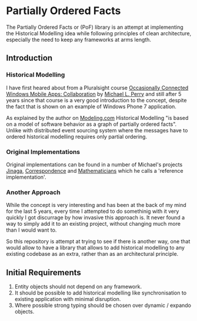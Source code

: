 # Partially Ordered Facts

The Partially Ordered Facts or (PoF) library is an attempt at implementing the Historical Modelling idea while following principles of clean architecture, especially the need to keep any frameworks at arms length. 

## Introduction

### Historical Modelling

I have first heared about from a Pluralsight course [Occasionally Connected Windows Mobile Apps: Collaboration](https://www.pluralsight.com/courses/occasionally-connected-windows-mobile-apps-collaboration) by [Michael L. Perry](https://github.com/michaellperry) and still after 5 years since that course is a very good introduction to the concept, despite the fact that is shown on an example of Windows Phone 7 application. 

As explained by the author on [Modeling.com](https://modeling.com) Historical Modelling "is based on a model of software behavior as a graph of partially ordered facts". Unlike with distributed event sourcing system where the messages have to ordered historical modelling requires only partial ordering. 

### Original Implementations

Original implementations can be found in a number of Michael's projects [Jinaga](https://github.com/michaellperry/jinaga), [Correspondence](http://correspondencecloud.com/) and [Mathematicians](https://github.com/michaellperry/Mathematicians) which he calls a 'reference implementation'. 

### Another Approach

While the concept is very interesting and has been at the back of my mind for the last 5 years, every time I attempted to do somethinig with it very quickly I got discurrage by how invasive this approach is. It never found a way to simply add it to an existing project, without changing much more than I would want to. 

So this repository is attempt at trying to see if there is another way, one that would allow to have a library that allows to add historical modelling to any existing codebase as an extra, rather than as an architectural principle. 

## Initial Requirements

1. Entity objects should not depend on any framework.
2. It should be possible to add historical modelling like synchronisation to existing application with minimal disruption. 
3. Where possible strong typing should be chosen over dynamic / expando objects.